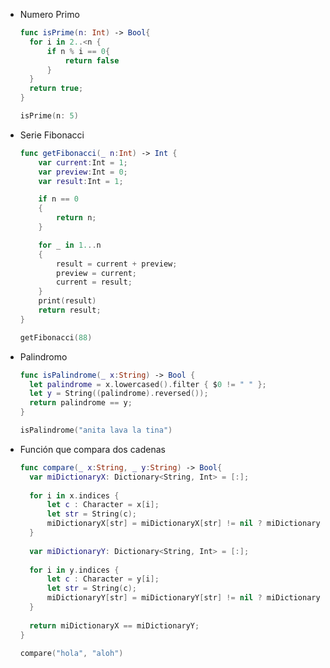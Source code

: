 - Numero Primo
  ```swift
  func isPrime(n: Int) -> Bool{
    for i in 2..<n {
        if n % i == 0{
            return false
        }
    }
    return true;
  }

  isPrime(n: 5)

- Serie Fibonacci
  ```swift
  func getFibonacci(_ n:Int) -> Int {
      var current:Int = 1;
      var preview:Int = 0;
      var result:Int = 1;

      if n == 0
      {
          return n;
      }

      for _ in 1...n
      {
          result = current + preview;
          preview = current;
          current = result;
      }
      print(result)
      return result;
  }

  getFibonacci(88)
  
- Palindromo
  ```swift
  func isPalindrome(_ x:String) -> Bool {
    let palindrome = x.lowercased().filter { $0 != " " };
    let y = String((palindrome).reversed());
    return palindrome == y;
  }

  isPalindrome("anita lava la tina")
  
- Función que compara dos cadenas
  ```swift
  func compare(_ x:String, _ y:String) -> Bool{
    var miDictionaryX: Dictionary<String, Int> = [:];
    
    for i in x.indices {
        let c : Character = x[i];
        let str = String(c);
        miDictionaryX[str] = miDictionaryX[str] != nil ? miDictionaryX[str]! + 1 : 1;
    }
    
    var miDictionaryY: Dictionary<String, Int> = [:];
    
    for i in y.indices {
        let c : Character = y[i];
        let str = String(c);
        miDictionaryY[str] = miDictionaryY[str] != nil ? miDictionaryY[str]! + 1 : 1;
    }
    
    return miDictionaryX == miDictionaryY;
  }

  compare("hola", "aloh")
